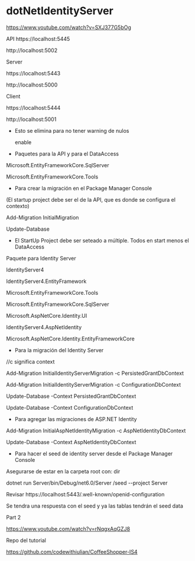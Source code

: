 # dotNetIdentityServer



https://www.youtube.com/watch?v=SXJ377G5bOg


API
https://localhost:5445

http://localhost:5002

Server

https://localhost:5443

http://localhost:5000


Client

https://localhost:5444

http://localhost:5001



- Esto se elimina para no tener warning de nulos

    <Nullable>enable</Nullable>


- Paquetes para la API y para el DataAccess

Microsoft.EntityFrameworkCore.SqlServer

Microsoft.EntityFrameworkCore.Tools


- Para crear la migración en el Package Manager Console

(El startup project debe ser el de la API, que es donde se configura el contexto)

Add-Migration InitialMigration

Update-Database


- El StartUp Project debe ser seteado a múltiple. Todos en start menos el DataAccess

Paquete para Identity Server

IdentityServer4

IdentityServer4.EntityFramework

Microsoft.EntityFrameworkCore.Tools

Microsoft.EntityFrameworkCore.SqlServer

Microsoft.AspNetCore.Identity.UI

IdentityServer4.AspNetIdentity

Microsoft.AspNetCore.Identity.EntityFrameworkCore


- Para la migración del Identity Server

//c significa context

Add-Migration InitialIdentityServerMigration -c PersistedGrantDbContext

Add-Migration InitialIdentityServerMigration -c ConfigurationDbContext

Update-Database -Context PersistedGrantDbContext

Update-Database -Context ConfigurationDbContext


- Para agregar las migraciones de ASP.NET Identity

Add-Migration InitialAspNetIdentityMigration -c AspNetIdentityDbContext

Update-Database -Context AspNetIdentityDbContext


- Para hacer el seed de identity server desde el Package Manager Console

Asegurarse de estar en la carpeta root con: dir

dotnet run Server/bin/Debug/net6.0/Server /seed --project Server

Revisar https://localhost:5443/.well-known/openid-configuration

Se tendra una respuesta con el seed y ya las tablas tendrán el seed data

Part 2

https://www.youtube.com/watch?v=rNqgxAqGZJ8



Repo del tutorial

https://github.com/codewithiulian/CoffeeShopper-IS4

